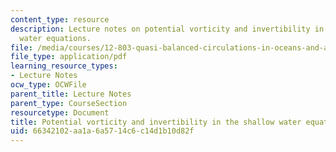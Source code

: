 ```yaml
---
content_type: resource
description: Lecture notes on potential vorticity and invertibility in the shallow
  water equations.
file: /media/courses/12-803-quasi-balanced-circulations-in-oceans-and-atmospheres-fall-2009/66342102aa1a6a5714c6c14d1b10d82f_MIT12_803F09_lec07.pdf
file_type: application/pdf
learning_resource_types:
- Lecture Notes
ocw_type: OCWFile
parent_title: Lecture Notes
parent_type: CourseSection
resourcetype: Document
title: Potential vorticity and invertibility in the shallow water equations
uid: 66342102-aa1a-6a57-14c6-c14d1b10d82f
---
```

